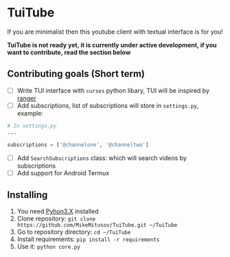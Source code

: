 # TuiTube
If you are minimalist then this youtube client with textual interface is for you!

**TuiTube is not ready yet, it is currently under active development, if you want to contribute, read the section below**

## Contributing goals (Short term)
- [ ] Write TUI interface with `curses` python libary, TUI will be inspired by [ranger](https://github.com/ranger/ranger)
- [ ] Add subscriptions, list of subscriptions will store in `settings.py`, example:
```python
# In settings.py
...

subscriptions = ['@channelone', '@channeltwo']
```
- [ ] Add `SearchSubscriptions` class: which will search videos by subscriptions
- [ ] Add support for Android Termux

## Installing
1. You need [Pyhon3.X](https://www.python.org/downloads/) installed
2. Clone repository: `git clone https://github.com/MikeMitusov/TuiTube.git ~/TuiTube`
3. Go to repository directory: `cd ~/TuiTube`
4. Install requirements: `pip install -r requirements`
5. Use it: `python core.py`

